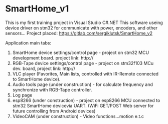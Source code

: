# SmartHome_v1
This is my first training project in Visual Studio C#.NET
This software useing device driver on stm32 for communicate with power, encoders, and other sensors... Project placed: https://gitlab.com/sergiklutsk/SmartHome_v2

Application main tabs:
1. SmartHome device settings/control page - project on stm32 MCU development board. project link: http://
2. RGB-Tape device settings/control page - project on stm32f103 MCu dev. board, project link: http://
3. VLC player (Favorites, Main lists, controlled with IR-Remote connected to SmartHome device).
4. Audio tools page (under construction) - for calculate frequency and synchronize with RGB-Tape controller.
5. Log page
6. esp8266 (under construction) - project on esp8266 MCU connected to stm32 SmartHome devicevia UART. (WiFi GET/POST Web server for future controlling from Android devices)
7. VideoCAM (under construction) - Video functions...motion e.t.c

